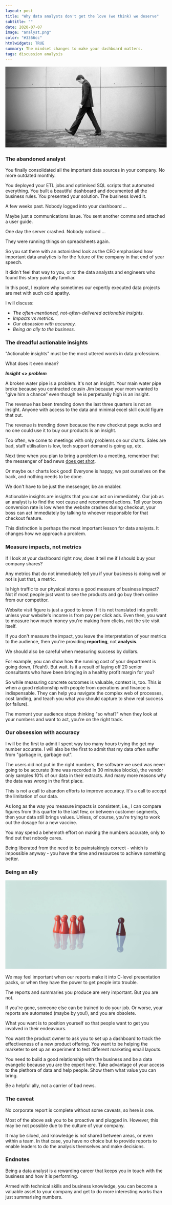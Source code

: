 ```yaml
---
layout: post
title: "Why data analysts don't get the love (we think) we deserve"
subtitle: ""
date: 2020-07-07
image: "analyst.png"
color: "#3366cc"
htmlwidgets: TRUE
summary: The mindset changes to make your dashboard matters.
tags: discussion analysis
---
```


![](/assets/images/wal.jpg)

### The abandoned analyst
You finally consolidated all the important data sources in your company. No more outdated monthly.

You deployed your ETL jobs and optimised SQL scripts that automated everything. You built a beautiful dashboard and documented all the business rules. You presented your solution. The business loved it.

A few weeks past. Nobody logged into your dashboard ... 

Maybe just a communications issue. You sent another comms and attached a user guide. 

One day the server crashed. Nobody noticed ... 

They were running things on spreadsheets again.

So you sat there with an astonished look as the CEO emphasised how important data analytics is for the future of the company in that end of year speech. 

It didn't feel that way to you, or to the data analysts and engineers who found this story painfully familiar.

In this post, I explore why sometimes our expertly executed data projects are met with such cold apathy.

I will discuss:

- *The often-mentioned, not-often-delivered actionable insights.*
- *Impacts vs metrics.*
- *Our obsession with accuracy.*
- *Being an ally to the business.*

### The dreadful actionable insights

"Actionable insights" must be the most uttered words in data professions.

What does it even mean?

***Insight <> problem***

A broken water pipe is a problem. It's not an insight. Your main water pipe broke because you contracted cousin Jim because your mom wanted to "give him a chance" even though he is perpetually high is an insight.

The revenue has been trending down the last three quarters is not an insight. Anyone with access to the data and minimal excel skill could figure that out.

The revenue is trending down because the new checkout page sucks and no one could use it to buy our products is an insight.

Too often, we come to meetings with only problems on our charts. Sales are bad, staff utilisation is low, tech support demand is going up, etc.

Next time when you plan to bring a problem to a meeting, remember that the messenger of bad news [does get shot](https://psycnet.apa.org/record/2019-19962-004).

Or maybe our charts look good! Everyone is happy, we pat ourselves on the back, and nothing needs to be done.

We don't have to be just the messenger, be an enabler.

Actionable insights are insights that you can act on immediately. Our job as an analyst is to find the root cause and recommend actions. Tell your boss conversion rate is low when the website crashes during checkout, your boss can act immediately by talking to whoever responsible for that checkout feature.

This distinction is perhaps the most important lesson for data analysts. It changes how we approach a problem.

### Measure impacts, not metrics

If I look at your dashboard right now, does it tell me if I should buy your company shares?

Any metrics that do not immediately tell you if your business is doing well or not is just that, a metric.

Is high traffic to our physical stores a good measure of business impact? Not if most people just want to see the products and go buy them online from our competitor.

Website visit figure is just a good to know if it is not translated into profit unless your website's income is from pay per click ads. Even then, you want to measure how much money you're making from clicks, not the site visit itself.

If you don't measure the impact, you leave the interpretation of your metrics to the audience, then you're providing **reporting**, not **analysis**.

We should also be careful when measuring success by dollars.

For example, you can show how the running cost of your department is going down, (Yeah!). But wait. Is it a result of laying off 20 senior consultants who have been bringing in a healthy profit margin for you?

So while measuring concrete outcomes is valuable, context is, too. This is when a good relationship with people from operations and finance is indispensable. They can help you navigate the complex web of processes, cost landing, and teach you what you should capture to show real success (or failure).

The moment your audience stops thinking "so what?" when they look at your numbers and want to act, you're on the right track.

### Our obsession with accuracy

I will be the first to admit I spent way too many hours trying the get my number accurate.  I will also be the first to admit that my data often suffer from "garbage in, garbage out".

The users did not put in the right numbers, the software we used was never going to be accurate (time was recorded in 30 minutes blocks), the vendor only samples 10% of our data in their extracts. And many more reasons why the data was wrong in the first place.

This is not a call to abandon efforts to improve accuracy. It's a call to accept the limitation of our data.

As long as the way you measure impacts is consistent, i.e., I can compare figures from this quarter to the last few, or between customer segments, then your data still brings values. Unless, of course, you're trying to work out the dosage for a new vaccine.

You may spend a behemoth effort on making the numbers accurate, only to find out that nobody cares.

Being liberated from the need to be painstakingly correct - which is impossible anyway - you have the time and resources to achieve something better.

### Being an ally
![](/assets/images/ally.jpeg)

We may feel important when our reports make it into C-level presentation packs, or when they have the power to get people into trouble.

The reports and summaries you produce are very important. But you are not. 

If you're gone, someone else can be trained to do your job. Or worse, your reports are automated (maybe by you!), and you are obsolete.

What you want is to position yourself so that people want to get you involved in their endeavours.

You want the product owner to ask you to set up a dashboard to track the effectiveness of a new product offering. You want to be helping the marketer to set up an experiment to test different marketing email layouts.

You need to build a good relationship with the business and be a data evangelic because you are the expert here. Take advantage of your access to the plethora of data and help people. Show them what value you can bring.

Be a helpful ally, not a carrier of bad news.

### The caveat
No corporate report is complete without some caveats, so here is one.

Most of the above ask you to be proactive and plugged in. However, this may be not possible due to the culture of your company.

It may be siloed, and knowledge is not shared between areas, or even within a team. In that case, you have no choice but to provide reports to enable leaders to do the analysis themselves and make decisions.

### Endnotes
Being a data analyst is a rewarding career that keeps you in touch with the business and how it is performing. 

Armed with technical skills and business knowledge, you can become a valuable asset to your company and get to do more interesting works than just summarising numbers.

